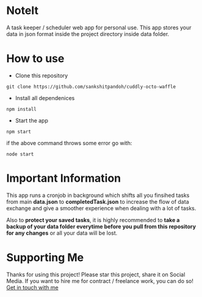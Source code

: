 # NoteIt
A task keeper / scheduler web app for personal use.
This app stores your data in json format inside the project directory inside data folder.

# How to use
- Clone this repository
```
git clone https://github.com/sankshitpandoh/cuddly-octo-waffle
```
- Install all dependenices
```
npm install
```
- Start the app
```
npm start 
```
if the above command throws some error go with:
```
node start
```

# Important Information
This app runs a cronjob in background which shifts all you finsihed tasks from main **data.json** to **completedTask.json** to increase the flow of data exchange and give a smoother experience when dealing with a lot of tasks.

Also to **protect your saved tasks**, it is highly recommended to **take a backup of your data folder everytime before you pull from this repository for any changes** or all your data will be lost.

# Supporting Me
Thanks for using this project!
Please star this project, share it on Social Media.
If you want to hire me for contract / freelance work, you can do so! [Get in touch with me](https://www.linkedin.com/in/sankshit-pandoh/)
